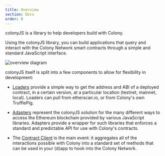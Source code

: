 ```yaml
---
title: Overview
section: Docs
order: 0
---
```


colonyJS is a library to help developers build with Colony.

Using the colonyJS library, you can build applications that query and interact with the Colony Network smart contracts through a simple and standard JavaScript interface.

![overview diagram](https://raw.githubusercontent.com/JoinColony/colony-js/docs/gatsby-docs/docs/img/colonyJS_overview_r1.svg?sanitize=true)

colonyJS itself is split into a few components to allow for flexibility in development:

* [Loaders](/colonyjs/docs-loaders) provide a simple way to get the address and ABI of a deployed contract, in a certain version, at a particular location (testnet, mainnet, local). Loaders can pull from etherscan.io, or from Colony's own TrufflePig.

* [Adapters](/colonyjs/docs-adapters) represent the colonyJS solution for the many different ways to access the Ethereum blockchain provided by various JavaScript libraries. Adapters provide a wrapper for such libraries that enforces a standard and predictable API for use with Colony's contracts.

* The [Contract Client](/colonyjs/docs-contractclient) is the main event: it aggregates all of the interactions possible with Colony into a standard set of methods that can be used in your (d)app to hook into the Colony Network.
